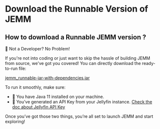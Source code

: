 # Download the Runnable Version of JEMM

## How to download a Runnable JEMM version ?
🚀 Not a Developer? No Problem!

If you're not into coding or just want to skip the hassle of building JEMM from source, we've got you covered! You can directly download the ready-to-run file:

[jemm_runnable-jar-with-dependencies.jar](https://github.com/CesarBianchi/JellyfinEasyMetadataManager/blob/main/target/jemm_runnable-jar-with-dependencies.jar)

To run it smoothly, make sure:

- 🧩 You have Java 11 installed on your machine.
- 🔑 You’ve generated an API Key from your Jellyfin instance. [Check the doc about Jellyfin API Key](/about/requirements/#jellyfin-api-key)

Once you’ve got those two things, you’re all set to launch JEMM and start exploring!